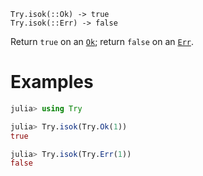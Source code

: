     Try.isok(::Ok) -> true
    Try.isok(::Err) -> false

Return `true` on an [`Ok`](@ref); return `false` on an [`Err`](@ref).

# Examples
```julia
julia> using Try

julia> Try.isok(Try.Ok(1))
true

julia> Try.isok(Try.Err(1))
false
```

